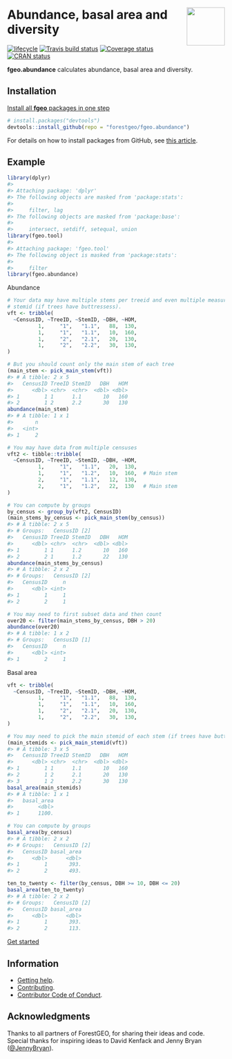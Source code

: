 
<!-- README.md is generated from README.Rmd. Please edit that file -->

# <img src="https://i.imgur.com/vTLlhbp.png" align="right" height=88 /> Abundance, basal area and diversity

[![lifecycle](https://img.shields.io/badge/lifecycle-experimental-orange.svg)](https://www.tidyverse.org/lifecycle/#experimental)
[![Travis build
status](https://travis-ci.org/forestgeo/fgeo.abundance.svg?branch=master)](https://travis-ci.org/forestgeo/fgeo.abundance)
[![Coverage
status](https://codecov.io/gh/forestgeo/fgeo.abundance/branch/master/graph/badge.svg)](https://codecov.io/github/forestgeo/fgeo.abundance?branch=master)
[![CRAN
status](http://www.r-pkg.org/badges/version/fgeo.abundance)](https://cran.r-project.org/package=fgeo.abundance)

**fgeo.abundance** calculates abundance, basal area and diversity.

## Installation

[Install all **fgeo** packages in one
step](https://forestgeo.github.io/fgeo/index.html#installation)

``` r
# install.packages("devtools")
devtools::install_github(repo = "forestgeo/fgeo.abundance")
```

For details on how to install packages from GitHub, see [this
article](https://goo.gl/dQKEeg).

## Example

``` r
library(dplyr)
#> 
#> Attaching package: 'dplyr'
#> The following objects are masked from 'package:stats':
#> 
#>     filter, lag
#> The following objects are masked from 'package:base':
#> 
#>     intersect, setdiff, setequal, union
library(fgeo.tool)
#> 
#> Attaching package: 'fgeo.tool'
#> The following object is masked from 'package:stats':
#> 
#>     filter
library(fgeo.abundance)
```

Abundance

``` r
# Your data may have multiple stems per treeid and even multiple measures per
# stemid (if trees have buttressess).
vft <- tribble(
  ~CensusID, ~TreeID, ~StemID, ~DBH, ~HOM,
          1,     "1",   "1.1",   88,  130,
          1,     "1",   "1.1",   10,  160,
          1,     "2",   "2.1",   20,  130,
          1,     "2",   "2.2",   30,  130,
)

# But you should count only the main stem of each tree
(main_stem <- pick_main_stem(vft))
#> # A tibble: 2 x 5
#>   CensusID TreeID StemID   DBH   HOM
#>      <dbl> <chr>  <chr>  <dbl> <dbl>
#> 1        1 1      1.1       10   160
#> 2        1 2      2.2       30   130
abundance(main_stem)
#> # A tibble: 1 x 1
#>       n
#>   <int>
#> 1     2

# You may have data from multiple censuses
vft2 <- tibble::tribble(
  ~CensusID, ~TreeID, ~StemID, ~DBH, ~HOM,
          1,     "1",   "1.1",   20,  130,
          1,     "1",   "1.2",   10,  160,  # Main stem
          2,     "1",   "1.1",   12,  130,
          2,     "1",   "1.2",   22,  130   # Main stem
)

# You can compute by groups
by_census <- group_by(vft2, CensusID)
(main_stems_by_census <- pick_main_stem(by_census))
#> # A tibble: 2 x 5
#> # Groups:   CensusID [2]
#>   CensusID TreeID StemID   DBH   HOM
#>      <dbl> <chr>  <chr>  <dbl> <dbl>
#> 1        1 1      1.2       10   160
#> 2        2 1      1.2       22   130
abundance(main_stems_by_census)
#> # A tibble: 2 x 2
#> # Groups:   CensusID [2]
#>   CensusID     n
#>      <dbl> <int>
#> 1        1     1
#> 2        2     1

# You may need to first subset data and then count
over20 <- filter(main_stems_by_census, DBH > 20)
abundance(over20)
#> # A tibble: 1 x 2
#> # Groups:   CensusID [1]
#>   CensusID     n
#>      <dbl> <int>
#> 1        2     1
```

Basal area

``` r
vft <- tribble(
  ~CensusID, ~TreeID, ~StemID, ~DBH, ~HOM,
          1,     "1",   "1.1",   88,  130,
          1,     "1",   "1.1",   10,  160,
          1,     "2",   "2.1",   20,  130,
          1,     "2",   "2.2",   30,  130,
)

# You may need to pick the main stemid of each stem (if trees have buttressess)
(main_stemids <- pick_main_stemid(vft))
#> # A tibble: 3 x 5
#>   CensusID TreeID StemID   DBH   HOM
#>      <dbl> <chr>  <chr>  <dbl> <dbl>
#> 1        1 1      1.1       10   160
#> 2        1 2      2.1       20   130
#> 3        1 2      2.2       30   130
basal_area(main_stemids)
#> # A tibble: 1 x 1
#>   basal_area
#>        <dbl>
#> 1      1100.

# You can compute by groups
basal_area(by_census)
#> # A tibble: 2 x 2
#> # Groups:   CensusID [2]
#>   CensusID basal_area
#>      <dbl>      <dbl>
#> 1        1       393.
#> 2        2       493.

ten_to_twenty <- filter(by_census, DBH >= 10, DBH <= 20)
basal_area(ten_to_twenty)
#> # A tibble: 2 x 2
#> # Groups:   CensusID [2]
#>   CensusID basal_area
#>      <dbl>      <dbl>
#> 1        1       393.
#> 2        2       113.
```

[Get started](https://forestgeo.github.io/fgeo/articles/fgeo.html)

## Information

  - [Getting help](SUPPORT.md).
  - [Contributing](CONTRIBUTING.md).
  - [Contributor Code of Conduct](CODE_OF_CONDUCT.md).

## Acknowledgments

Thanks to all partners of ForestGEO, for sharing their ideas and code.
Special thanks for inspiring ideas to David Kenfack and Jenny Bryan
([@JennyBryan](https://twitter.com/JennyBryan)).
